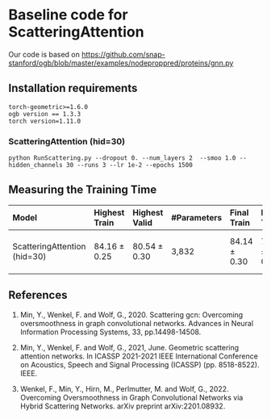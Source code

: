 # Baseline code for ScatteringAttention
Our code is based on https://github.com/snap-stanford/ogb/blob/master/examples/nodeproppred/proteins/gnn.py
## Installation requirements
```
torch-geometric>=1.6.0
ogb version == 1.3.3
torch version=1.11.0
```


### ScatteringAttention (hid=30)
```
python RunScattering.py --dropout 0. --num_layers 2  --smoo 1.0 --hidden_channels 30 --runs 3 --lr 1e-2 --epochs 1500
```

## Measuring the Training Time
| Model              |Highest Train  | Highest Valid  | \#Parameters | Final Train | Final Test | Hardware |
|:------------------ |:--------------|:-----------------|:--------------|:----------|:--------------|-------------------|
| ScatteringAttention (hid=30) | 84.16 ± 0.25 | 80.54 ± 0.30| 3,832 | 84.14 ± 0.30  |73.93 ±  0.19|NVIDIA Tesla V SXM2 (32G) |


## References
1. Min, Y., Wenkel, F. and Wolf, G., 2020. Scattering gcn: Overcoming oversmoothness in graph convolutional networks. Advances in Neural Information Processing Systems, 33, pp.14498-14508.

2. Min, Y., Wenkel, F. and Wolf, G., 2021, June. Geometric scattering attention networks. In ICASSP 2021-2021 IEEE International Conference on Acoustics, Speech and Signal Processing (ICASSP) (pp. 8518-8522). IEEE.

3. Wenkel, F., Min, Y., Hirn, M., Perlmutter, M. and Wolf, G., 2022. Overcoming Oversmoothness in Graph Convolutional Networks via Hybrid Scattering Networks. arXiv preprint arXiv:2201.08932.

